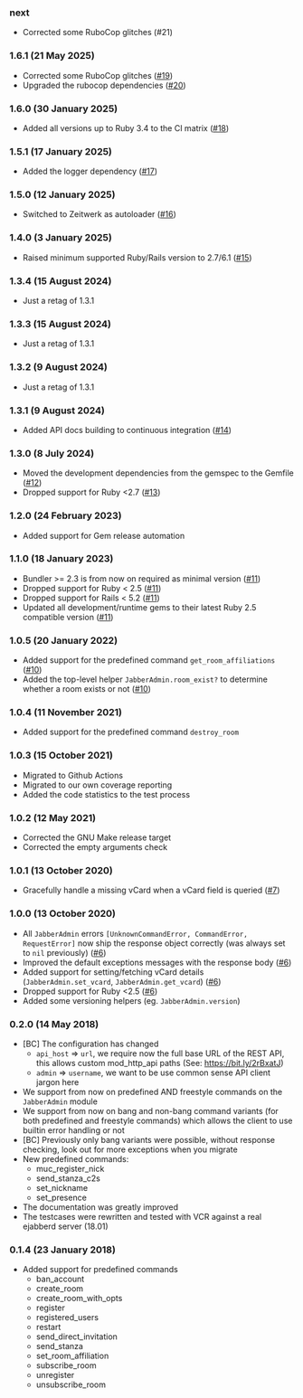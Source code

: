 ### next

* Corrected some RuboCop glitches (#21)

### 1.6.1 (21 May 2025)

* Corrected some RuboCop glitches ([#19](https://github.com/hausgold/jabber_admin/pull/19))
* Upgraded the rubocop dependencies ([#20](https://github.com/hausgold/jabber_admin/pull/20))

### 1.6.0 (30 January 2025)

* Added all versions up to Ruby 3.4 to the CI matrix ([#18](https://github.com/hausgold/jabber_admin/pull/18))

### 1.5.1 (17 January 2025)

* Added the logger dependency ([#17](https://github.com/hausgold/jabber_admin/pull/17))

### 1.5.0 (12 January 2025)

* Switched to Zeitwerk as autoloader ([#16](https://github.com/hausgold/jabber_admin/pull/16))

### 1.4.0 (3 January 2025)

* Raised minimum supported Ruby/Rails version to 2.7/6.1 ([#15](https://github.com/hausgold/jabber_admin/pull/15))

### 1.3.4 (15 August 2024)

* Just a retag of 1.3.1

### 1.3.3 (15 August 2024)

* Just a retag of 1.3.1

### 1.3.2 (9 August 2024)

* Just a retag of 1.3.1

### 1.3.1 (9 August 2024)

* Added API docs building to continuous integration ([#14](https://github.com/hausgold/jabber_admin/pull/14))

### 1.3.0 (8 July 2024)

* Moved the development dependencies from the gemspec to the Gemfile ([#12](https://github.com/hausgold/jabber_admin/pull/12))
* Dropped support for Ruby <2.7 ([#13](https://github.com/hausgold/jabber_admin/pull/13))

### 1.2.0 (24 February 2023)

* Added support for Gem release automation

### 1.1.0 (18 January 2023)

* Bundler >= 2.3 is from now on required as minimal version ([#11](https://github.com/hausgold/jabber_admin/pull/11))
* Dropped support for Ruby < 2.5 ([#11](https://github.com/hausgold/jabber_admin/pull/11))
* Dropped support for Rails < 5.2 ([#11](https://github.com/hausgold/jabber_admin/pull/11))
* Updated all development/runtime gems to their latest
  Ruby 2.5 compatible version ([#11](https://github.com/hausgold/jabber_admin/pull/11))

### 1.0.5 (20 January 2022)

* Added support for the predefined command `get_room_affiliations` ([#10](https://github.com/hausgold/jabber_admin/pull/10))
* Added the top-level helper `JabberAdmin.room_exist?` to determine whether
  a room exists or not ([#10](https://github.com/hausgold/jabber_admin/pull/10))

### 1.0.4 (11 November 2021)

* Added support for the predefined command `destroy_room`

### 1.0.3 (15 October 2021)

* Migrated to Github Actions
* Migrated to our own coverage reporting
* Added the code statistics to the test process

### 1.0.2 (12 May 2021)

* Corrected the GNU Make release target
* Corrected the empty arguments check

### 1.0.1 (13 October 2020)

* Gracefully handle a missing vCard when a vCard field is queried ([#7](https://github.com/hausgold/jabber_admin/pull/7))

### 1.0.0 (13 October 2020)

* All `JabberAdmin` errors `[UnknownCommandError, CommandError, RequestError]`
  now ship the response object correctly (was always set to `nil` previously)
  ([#6](https://github.com/hausgold/jabber_admin/pull/6))
* Improved the default exceptions messages with the response body ([#6](https://github.com/hausgold/jabber_admin/pull/6))
* Added support for setting/fetching vCard details (`JabberAdmin.set_vcard`,
  `JabberAdmin.get_vcard`) ([#6](https://github.com/hausgold/jabber_admin/pull/6))
* Dropped support for Ruby <2.5 ([#6](https://github.com/hausgold/jabber_admin/pull/6))
* Added some versioning helpers (eg. `JabberAdmin.version`)

### 0.2.0 (14 May 2018)

* [BC] The configuration has changed
  * `api_host` => `url`, we require now the full base URL of the REST API, this
    allows custom mod_http_api paths (See: https://bit.ly/2rBxatJ)
  * `admin` => `username`, we want to be use common sense API client jargon
    here
* We support from now on predefined AND freestyle commands on the `JabberAdmin`
  module
* We support from now on bang and non-bang command variants (for both
  predefined and freestyle commands) which allows the client to use builtin
  error handling or not
* [BC] Previously only bang variants were possible, without response checking,
  look out for more exceptions when you migrate
* New predefined commands:
  * muc_register_nick
  * send_stanza_c2s
  * set_nickname
  * set_presence
* The documentation was greatly improved
* The testcases were rewritten and tested with VCR against a real ejabberd
  server (18.01)

### 0.1.4 (23 January 2018)

* Added support for predefined commands
  * ban_account
  * create_room
  * create_room_with_opts
  * register
  * registered_users
  * restart
  * send_direct_invitation
  * send_stanza
  * set_room_affiliation
  * subscribe_room
  * unregister
  * unsubscribe_room
